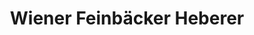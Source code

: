 ---
title: "Wiener Feinbäcker Heberer"
url: /berlin/wiener-feinbaecker-heberer-europaplatz/
shop: Bäckerei
---